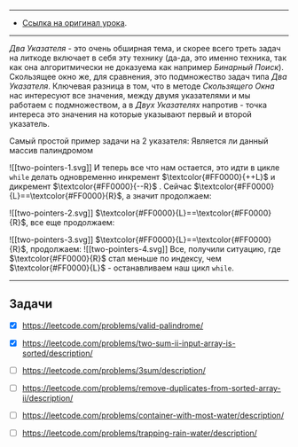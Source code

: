 
---
- [Ссылка на оригинал урока](https://neetcode.io/courses/advanced-algorithms/3).
---

_Два Указателя_ - это очень обширная тема, и скорее всего треть задач на литкоде включает в себя эту технику (да-да, это именно техника, так как она алгоритмически не доказуема как например _Бинарный Поиск_). Скользящее окно же, для сравнения, это подмножество задач типа _Два Указателя_. Ключевая разница в том, что в методе _Скользящего Окна_ нас интересуют все значения, между двумя указателями и мы работаем с подмножеством, а в _Двух Указателях_ напротив - точка интереса это значения на которые указывают первый и второй указатель.

Самый простой пример задачи на 2 указателя: Является ли данный массив палиндромом

![[two-pointers-1.svg]]
И теперь все что нам остается, это идти в цикле `while` делать одновременно инкремент $\textcolor{#FF0000}{++L}$ и дикремент $\textcolor{#FF0000}{--R}$ .
Сейчас $\textcolor{#FF0000}{L}==\textcolor{#FF0000}{R}$, а значит продолжаем:

 ![[two-pointers-2.svg]]
  $\textcolor{#FF0000}{L}==\textcolor{#FF0000}{R}$, все еще продолжаем:

![[two-pointers-3.svg]]
 $\textcolor{#FF0000}{L}==\textcolor{#FF0000}{R}$, продолжаем:
![[two-pointers-4.svg]]
Все, получили ситуацию, где $\textcolor{#FF0000}{R}$ стал меньше по индексу, чем $\textcolor{#FF0000}{L}$ - останавливаем наш цикл `while`.

---

## Задачи
- [x] https://leetcode.com/problems/valid-palindrome/
- [x] https://leetcode.com/problems/two-sum-ii-input-array-is-sorted/description/
- [ ] https://leetcode.com/problems/3sum/description/
- [ ] https://leetcode.com/problems/remove-duplicates-from-sorted-array-ii/description/
- [ ] https://leetcode.com/problems/container-with-most-water/description/
- [ ] https://leetcode.com/problems/trapping-rain-water/description/

